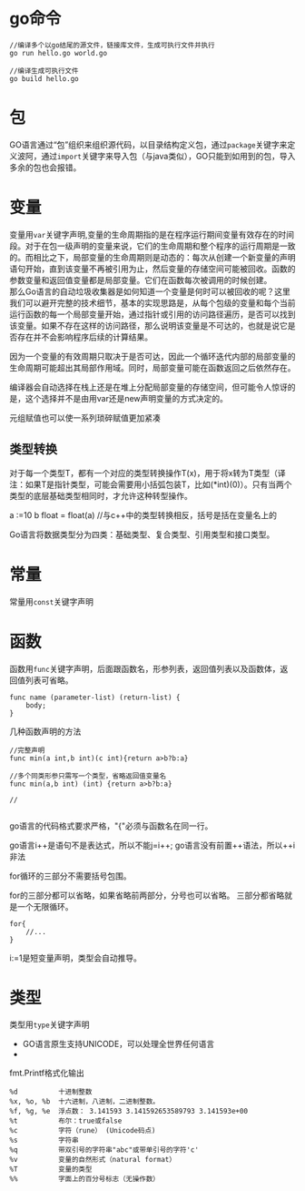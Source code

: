 
# go命令

   
    //编译多个以go结尾的源文件，链接库文件，生成可执行文件并执行
    go run hello.go world.go
    
    //编译生成可执行文件
    go build hello.go



# 包
GO语言通过“包”组织来组织源代码，以目录结构定义包，通过`package`关键字来定义波阿，通过`import`关键字来导入包（与java类似），GO只能到如用到的包，导入多余的包也会报错。


# 变量
变量用`var`关键字声明,变量的生命周期指的是在程序运行期间变量有效存在的时间段。对于在包一级声明的变量来说，它们的生命周期和整个程序的运行周期是一致的。而相比之下，局部变量的生命周期则是动态的：每次从创建一个新变量的声明语句开始，直到该变量不再被引用为止，然后变量的存储空间可能被回收。函数的参数变量和返回值变量都是局部变量。它们在函数每次被调用的时候创建。    
那么Go语言的自动垃圾收集器是如何知道一个变量是何时可以被回收的呢？这里我们可以避开完整的技术细节，基本的实现思路是，从每个包级的变量和每个当前运行函数的每一个局部变量开始，通过指针或引用的访问路径遍历，是否可以找到该变量。如果不存在这样的访问路径，那么说明该变量是不可达的，也就是说它是否存在并不会影响程序后续的计算结果。    

因为一个变量的有效周期只取决于是否可达，因此一个循环迭代内部的局部变量的生命周期可能超出其局部作用域。同时，局部变量可能在函数返回之后依然存在。

编译器会自动选择在栈上还是在堆上分配局部变量的存储空间，但可能令人惊讶的是，这个选择并不是由用var还是new声明变量的方式决定的。

元组赋值也可以使一系列琐碎赋值更加紧凑

 ## 类型转换

对于每一个类型T，都有一个对应的类型转换操作T(x)，用于将x转为T类型（译注：如果T是指针类型，可能会需要用小括弧包装T，比如(*int)(0)）。只有当两个类型的底层基础类型相同时，才允许这种转型操作。

a :=10
b float = float(a)  //与c++中的类型转换相反，括号是括在变量名上的


Go语言将数据类型分为四类：基础类型、复合类型、引用类型和接口类型。

# 常量
常量用`const`关键字声明


# 函数
函数用`func`关键字声明，后面跟函数名，形参列表，返回值列表以及函数体，返回值列表可省略。
```
func name (parameter-list) (return-list) {
    body;
}
```

几种函数声明的方法

```
//完整声明
func min(a int,b int)(c int){return a>b?b:a}

//多个同类形参只需写一个类型，省略返回值变量名
func min(a,b int) (int) {return a>b?b:a}

//


```


go语言的代码格式要求严格，"{"必须与函数名在同一行。

go语言i++是语句不是表达式，所以不能j=i++;
go语言没有前置++语法，所以++i非法

for循环的三部分不需要括号包围。

for的三部分都可以省略，如果省略前两部分，分号也可以省略。
三部分都省略就是一个无限循环。
```
for{
    //...
}
```

i:=1是短变量声明，类型会自动推导。



# 类型
类型用`type`关键字声明

- GO语言原生支持UNICODE，可以处理全世界任何语言
- 


fmt.Printf格式化输出

```
%d          十进制整数
%x, %o, %b  十六进制，八进制，二进制整数。
%f, %g, %e  浮点数： 3.141593 3.141592653589793 3.141593e+00
%t          布尔：true或false
%c          字符（rune） (Unicode码点)
%s          字符串
%q          带双引号的字符串"abc"或带单引号的字符'c'
%v          变量的自然形式（natural format）
%T          变量的类型
%%          字面上的百分号标志（无操作数）
```